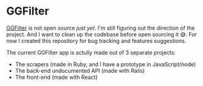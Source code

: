 # GGFilter

[GGFilter](http://www.ggfilter.com/) is not open source *just yet*. I'm still figuring out the direction of the project. And I want to clean up the codebase before open sourcing it 😅. For now I created this repository for bug tracking and features suggestions.

The current GGFilter app is actully made out of 3 separate projects:

- The scrapers (made in Ruby, and I have a prototype in JavaScript/node)
- The back-end undocumented API (made with Rails)
- The front-end (made with React)
